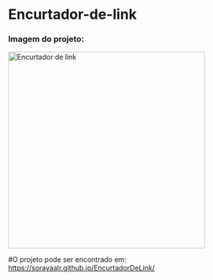 # Encurtador-de-link

<h3>Imagem do projeto:</h3>
<img width="400px" src="https://i.imgur.com/Ze1kypP.png" alt="Encurtador de link" >

 #O projeto pode ser encontrado em: https://sorayaalr.github.io/EncurtadorDeLink/
